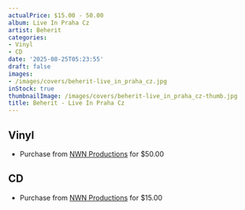```yaml
---
actualPrice: $15.00 - 50.00
album: Live In Praha Cz
artist: Beherit
categories:
- Vinyl
- CD
date: '2025-08-25T05:23:55'
draft: false
images:
- /images/covers/beherit-live_in_praha_cz.jpg
inStock: true
thumbnailImage: /images/covers/beherit-live_in_praha_cz-thumb.jpg
title: Beherit - Live In Praha Cz
---
```


## Vinyl
* Purchase from [NWN Productions](http://shop.nwnprod.com/index.php?route=product/product&path=75&product_id=63150&sort=pd.name&order=ASC) for $50.00
## CD
* Purchase from [NWN Productions](http://shop.nwnprod.com/index.php?route=product/product&path=93&product_id=63158&sort=pd.name&order=ASC) for $15.00
